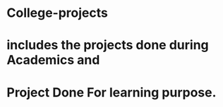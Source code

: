 # College-projects
# includes the projects done during Academics and 
# Project Done For learning purpose. 
